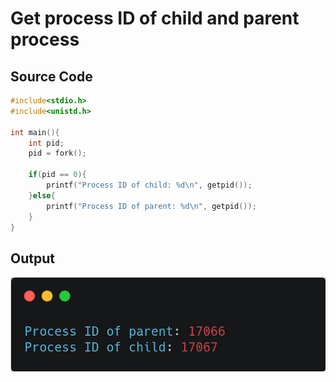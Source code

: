 # Get process ID of child and parent process

## Source Code

```c
#include<stdio.h>
#include<unistd.h>

int main(){
    int pid;
    pid = fork();

    if(pid == 0){
        printf("Process ID of child: %d\n", getpid());
    }else{
        printf("Process ID of parent: %d\n", getpid());
    }
}
```

## Output

![Process ID of Parent and Child](./LR03.png)